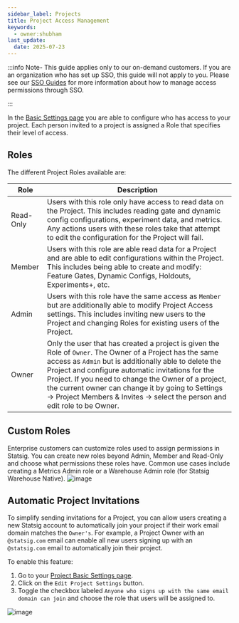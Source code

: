 ```yaml
---
sidebar_label: Projects
title: Project Access Management
keywords:
  - owner:shubham
last_update:
  date: 2025-07-23
---
```

:::info 
Note- This guide applies only to our on-demand customers. If you are an organization who has set up SSO, this guide will not apply to you. Please see our [SSO Guides](/access-management/sso/overview) for more information about how to manage access permissions through SSO. 

:::

In the [Basic Settings page](https://console.statsig.com/24vDD6KOtLJqjrw1Y6oj4C/settings) you are able to configure who has access to your project. Each person invited to a project is assigned a Role that specifies their level of access. 

## Roles 

The different Project Roles available are:

| Role | Description |
|-----------|-------------|
| Read-Only | Users with this role only have access to read data on the Project. This includes reading gate and dynamic config configurations, experiment data, and metrics. Any actions users with these roles take that attempt to edit the configuration for the Project will fail. |
| Member | Users with this role are able read data for a Project and are able to edit configurations within the Project. This includes being able to create and modify: Feature Gates, Dynamic Configs, Holdouts, Experiments+, etc. |
| Admin | Users with this role have the same access as `Member` but are additionally able to modify Project Access settings. This includes inviting new users to the Project and changing Roles for existing users of the Project. |
| Owner | Only the user that has created a project is given the Role of `Owner`. The Owner of a Project has the same access as `Admin` but is additionally able to delete the Project and configure automatic invitations for the Project. If you need to change the Owner of a project, the current owner can change it by going to Settings -> Project Members & Invites -> select the person and edit role to be Owner. |

## Custom Roles
Enterprise customers can customize roles used to assign permissions in Statsig. You can create new roles beyond Admin, Member and Read-Only and choose what permissions these roles have. Common use cases include creating a Metrics Admin role or a Warehouse Admin role (for Statsig Warehouse Native).
![image](https://github.com/statsig-io/docs/assets/112416832/1b5a0601-6311-401e-87e3-5d1055a025e7)

## Automatic Project Invitations

To simplify sending invitations for a Project, you can allow users creating a new Statsig account to automatically join your project if their work email domain matches the `Owner's`. For example, a Project Owner with an `@statsig.com` email can enable all new users signing up with an `@statsig.com` email to automatically join their project.

To enable this feature:

1. Go to your [Project Basic Settings page](https://console.statsig.com/24vDD6KOtLJqjrw1Y6oj4C/settings).
2. Click on the `Edit Project Settings` button.
3. Toggle the checkbox labeled `Anyone who signs up with the same email domain can join` and choose the role that users will be assigned to.

![image](https://user-images.githubusercontent.com/75151332/128581866-b5856f1d-9ac6-462d-a57e-22320a093457.png)
